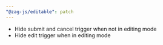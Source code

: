 ```yaml
---
"@zag-js/editable": patch
---
```


- Hide submit and cancel trigger when not in editing mode
- Hide edit trigger when in editing mode
